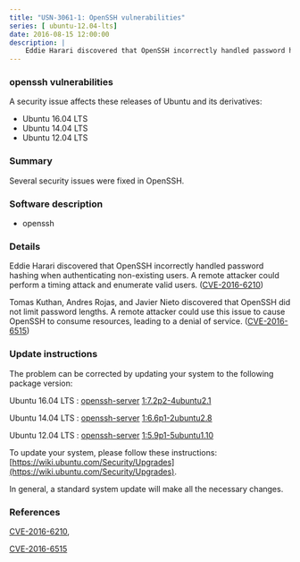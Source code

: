 ```yaml
---
title: "USN-3061-1: OpenSSH vulnerabilities"
series: [ ubuntu-12.04-lts]
date: 2016-08-15 12:00:00
description: |
    Eddie Harari discovered that OpenSSH incorrectly handled password hashing when authenticating non-existing users. A remote attacker could perform a timing attack and enumerate valid users. ([CVE-2016-6210](http://people.ubuntu.com/~ubuntu-security/cve/CVE-2016-6210))
--- 
```

 
 


### openssh vulnerabilities

A security issue affects these releases of Ubuntu and its derivatives:

* Ubuntu 16.04 LTS
* Ubuntu 14.04 LTS
* Ubuntu 12.04 LTS

### Summary

Several security issues were fixed in OpenSSH. 

### Software description

* openssh 

### Details

Eddie Harari discovered that OpenSSH incorrectly handled password hashing when authenticating non-existing users. A remote attacker could perform a timing attack and enumerate valid users. ([CVE-2016-6210](http://people.ubuntu.com/~ubuntu-security/cve/CVE-2016-6210))

Tomas Kuthan, Andres Rojas, and Javier Nieto discovered that OpenSSH did not limit password lengths. A remote attacker could use this issue to cause OpenSSH to consume resources, leading to a denial of service. ([CVE-2016-6515](http://people.ubuntu.com/~ubuntu-security/cve/CVE-2016-6515)) 

### Update instructions

The problem can be corrected by updating your system to the following package version:

Ubuntu 16.04 LTS
 : [openssh-server](https://launchpad.net/ubuntu/+source/openssh) <span> [1:7.2p2-4ubuntu2.1](https://launchpad.net/ubuntu/+source/openssh/1:7.2p2-4ubuntu2.1) </span> 

Ubuntu 14.04 LTS
 : [openssh-server](https://launchpad.net/ubuntu/+source/openssh) <span> [1:6.6p1-2ubuntu2.8](https://launchpad.net/ubuntu/+source/openssh/1:6.6p1-2ubuntu2.8) </span> 

Ubuntu 12.04 LTS
 : [openssh-server](https://launchpad.net/ubuntu/+source/openssh) <span> [1:5.9p1-5ubuntu1.10](https://launchpad.net/ubuntu/+source/openssh/1:5.9p1-5ubuntu1.10) </span> 

To update your system, please follow these instructions: [https://wiki.ubuntu.com/Security/Upgrades](https://wiki.ubuntu.com/Security/Upgrades).

In general, a standard system update will make all the necessary changes. 

### References

 
 [CVE-2016-6210](http://people.ubuntu.com/~ubuntu-security/cve/CVE-2016-6210), 

 [CVE-2016-6515](http://people.ubuntu.com/~ubuntu-security/cve/CVE-2016-6515)
 

